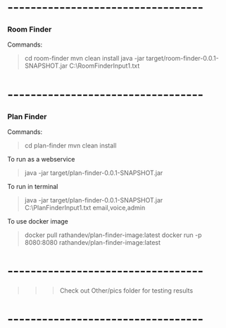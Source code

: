 # ---------------------------------- #
### Room Finder ###

Commands:
> cd room-finder
> mvn clean install
> java -jar target/room-finder-0.0.1-SNAPSHOT.jar C:\RoomFinderInput1.txt

# ---------------------------------- #
### Plan Finder ###

Commands:
> cd plan-finder
> mvn clean install

To run as a webservice
> java -jar target/plan-finder-0.0.1-SNAPSHOT.jar

To run in terminal
> java -jar target/plan-finder-0.0.1-SNAPSHOT.jar C:\PlanFinderInput1.txt email,voice,admin

To use docker image
> docker pull rathandev/plan-finder-image:latest
> docker run -p 8080:8080 rathandev/plan-finder-image:latest

# ---------------------------------- #

>>> Check out Other/pics folder for testing results

# ---------------------------------- #

